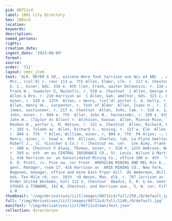 ```yaml
---
pid: 00711cd
label: 1881 City Directory
key: 1881cd
location: 
keywords: 
description: 
named_persons: 
rights: 
creation_date: 
ingest_date: '2023-08-09'
format: 
source: 
order: '711'
layout: cmhc_item
text: 'ALR. MEYER & €0,, osicena Wore foot tarrison ave ALL e4 ANC  , Allon, Elizabeth
  Mrs., (col’d) r. rear 113 w. 7th Allen, Elmer, clk. r. 217 e. Chestnut  + Al Al        lien,
  E. C., miner, bds. 316 e. 4th llen, Frank, waiter Delmonico, r. 118 w. 3d  : Alien,
  Frank W., teamster E, Nuckolls, r. 520 w. Chestnut  i Allen, George W., with A.
  Allen & Bro. r. 210 Harrison av  { Allen, Gah, amelter, bds. 323 c, 6th  Bas Henry,
  miner, r. 518 e. 12th  Allen, » Henry, (col’d) porter C. A. Kelly, r. 108 w. 7th
  Allen, Henry HL., carpenter, r. foot of Alder  Allen, Isaac H., r. 122 w. 2d  Allen,
  James, auctioneer, r. 217 e. Chestnut  Allen, John, lab. r. 518 e. 12th  Allen,
  John, miner, r. 804 e. 7th  Aller, John N., harnessmkr, r. 320 ¢. 6th :  : Allen,
  John W., (Taylor és Allon) r. Atchison, Kansas  Allen, Minnie Mise, T, 1294 w. 2d  Allen,
  Reuben W., porter L. M. Watson, r. 151 e. Chestnut  Allen, Richard, bricklayer,
  r. 102 s. Toledo av  Allen, Richard S., mining, r. 127 w. Elm  Allen, Thomas, miner,
  r. 804 ¢. 7th  * Allen, William, miner, r, 804 e. 7th  P4 Alien; —, r. 1507 n. Poplar  Allenby,
  Henry, miner, r. head e. 4th  Allison, Charles, lab. La Plata Smelter  Allison,
  Robert J., (C. Visscher & Co.) r. Chestnut ne. cor.  ine Aimy, Frank R., teameter,
  r. 400 w. Chestnut © Alway, Thomas, miner, r. 528 ©. 12th Ambrose, Newton W.,, lab,
  r. 503 w. oth  mn eo CENTRAL INSURANCE CO., St. Louis. Wilson & Martin, agta. room
  1, 416 Harrison av  ye Gonsolidated Mining Co., office 106 e. 4th  ‘American House,
  E. D. Pratt, rv. Pine nw. cor Front  AMERICAN MINING AND MEL Rin 6., F. Hf. Ketcham,
  genl. Manager, room 17, 416 Harrison av  AMIE MINING CO., New York, ''T. F. Van
  Wagenen, manager, office and mine East Fryer Hill  @% Ammerman, Will am, teamster,
  bds. Ten Mile rd. cor. 16th  <Q Amson, Max, elk. r. 707 [arrison av  Ss Ancient
  Order United Workmen, hall 112 ¢, Chestnut  Abadie, E, R. & Go. SeesTE PREES See  HARDWARE,
  STOVES & TINWARE, 142 W, Chestnut, and Harrison axe., 5, W. cor, Fifth.  CARTHY,        VILLE
  & M    '
thumbnail: "/img/derivatives/iiif/images/00711cd/full/250,/0/default.jpg"
full: "/img/derivatives/iiif/images/00711cd/full/1140,/0/default.jpg"
manifest: "/img/derivatives/iiif/00711cd/manifest.json"
collection: directories
---
```

